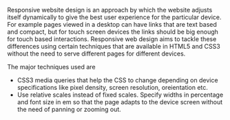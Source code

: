 Responsive website design is an approach by which the website adjusts itself dynamically to give the best user experience for the particular device. For example pages viewed in a desktop can have links that are text based and compact, but for touch screen devices the links should be big enough for touch based interactions. Responsive web design aims to tackle these differences using certain techniques that are available in HTML5 and CSS3 without the need to serve different pages for different devices.

The major techniques used are
* CSS3 media queries that help the CSS to change depending on device specifications like pixel density, screen resolution, oreientation etc.
* Use relative scales instead of fixed scales. Specify widths in percentage and font size in em so that the page adapts to the device screen without the need of panning or zooming out.